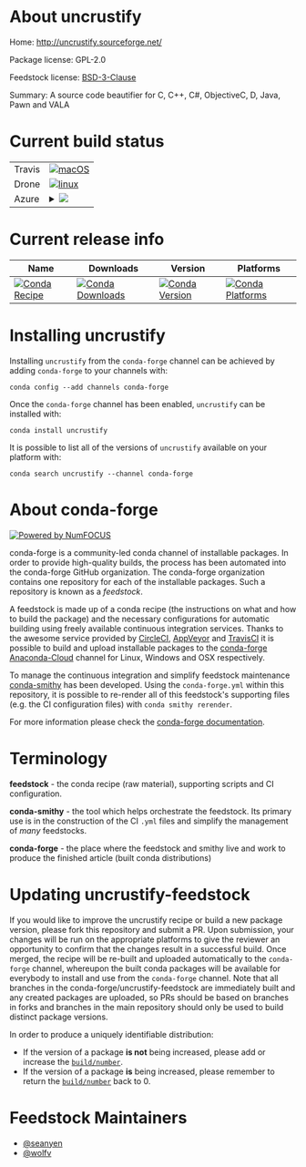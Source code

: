 About uncrustify
================

Home: http://uncrustify.sourceforge.net/

Package license: GPL-2.0

Feedstock license: [BSD-3-Clause](https://github.com/conda-forge/uncrustify-feedstock/blob/master/LICENSE.txt)

Summary: A source code beautifier for C, C++, C#, ObjectiveC, D, Java, Pawn and VALA


Current build status
====================


<table><tr>
    <td>Travis</td>
    <td>
      <a href="https://travis-ci.com/conda-forge/uncrustify-feedstock">
        <img alt="macOS" src="https://img.shields.io/travis/com/conda-forge/uncrustify-feedstock/master.svg?label=macOS">
      </a>
    </td>
  </tr><tr>
    <td>Drone</td>
    <td>
      <a href="https://cloud.drone.io/conda-forge/uncrustify-feedstock">
        <img alt="linux" src="https://img.shields.io/drone/build/conda-forge/uncrustify-feedstock/master.svg?label=Linux">
      </a>
    </td>
  </tr>
    
  <tr>
    <td>Azure</td>
    <td>
      <details>
        <summary>
          <a href="https://dev.azure.com/conda-forge/feedstock-builds/_build/latest?definitionId=8441&branchName=master">
            <img src="https://dev.azure.com/conda-forge/feedstock-builds/_apis/build/status/uncrustify-feedstock?branchName=master">
          </a>
        </summary>
        <table>
          <thead><tr><th>Variant</th><th>Status</th></tr></thead>
          <tbody><tr>
              <td>linux_64</td>
              <td>
                <a href="https://dev.azure.com/conda-forge/feedstock-builds/_build/latest?definitionId=8441&branchName=master">
                  <img src="https://dev.azure.com/conda-forge/feedstock-builds/_apis/build/status/uncrustify-feedstock?branchName=master&jobName=linux&configuration=linux_64_" alt="variant">
                </a>
              </td>
            </tr><tr>
              <td>linux_aarch64</td>
              <td>
                <a href="https://dev.azure.com/conda-forge/feedstock-builds/_build/latest?definitionId=8441&branchName=master">
                  <img src="https://dev.azure.com/conda-forge/feedstock-builds/_apis/build/status/uncrustify-feedstock?branchName=master&jobName=linux&configuration=linux_aarch64_" alt="variant">
                </a>
              </td>
            </tr><tr>
              <td>linux_ppc64le</td>
              <td>
                <a href="https://dev.azure.com/conda-forge/feedstock-builds/_build/latest?definitionId=8441&branchName=master">
                  <img src="https://dev.azure.com/conda-forge/feedstock-builds/_apis/build/status/uncrustify-feedstock?branchName=master&jobName=linux&configuration=linux_ppc64le_" alt="variant">
                </a>
              </td>
            </tr><tr>
              <td>osx_64</td>
              <td>
                <a href="https://dev.azure.com/conda-forge/feedstock-builds/_build/latest?definitionId=8441&branchName=master">
                  <img src="https://dev.azure.com/conda-forge/feedstock-builds/_apis/build/status/uncrustify-feedstock?branchName=master&jobName=osx&configuration=osx_64_" alt="variant">
                </a>
              </td>
            </tr><tr>
              <td>osx_arm64</td>
              <td>
                <a href="https://dev.azure.com/conda-forge/feedstock-builds/_build/latest?definitionId=8441&branchName=master">
                  <img src="https://dev.azure.com/conda-forge/feedstock-builds/_apis/build/status/uncrustify-feedstock?branchName=master&jobName=osx&configuration=osx_arm64_" alt="variant">
                </a>
              </td>
            </tr><tr>
              <td>win_64</td>
              <td>
                <a href="https://dev.azure.com/conda-forge/feedstock-builds/_build/latest?definitionId=8441&branchName=master">
                  <img src="https://dev.azure.com/conda-forge/feedstock-builds/_apis/build/status/uncrustify-feedstock?branchName=master&jobName=win&configuration=win_64_" alt="variant">
                </a>
              </td>
            </tr>
          </tbody>
        </table>
      </details>
    </td>
  </tr>
</table>

Current release info
====================

| Name | Downloads | Version | Platforms |
| --- | --- | --- | --- |
| [![Conda Recipe](https://img.shields.io/badge/recipe-uncrustify-green.svg)](https://anaconda.org/conda-forge/uncrustify) | [![Conda Downloads](https://img.shields.io/conda/dn/conda-forge/uncrustify.svg)](https://anaconda.org/conda-forge/uncrustify) | [![Conda Version](https://img.shields.io/conda/vn/conda-forge/uncrustify.svg)](https://anaconda.org/conda-forge/uncrustify) | [![Conda Platforms](https://img.shields.io/conda/pn/conda-forge/uncrustify.svg)](https://anaconda.org/conda-forge/uncrustify) |

Installing uncrustify
=====================

Installing `uncrustify` from the `conda-forge` channel can be achieved by adding `conda-forge` to your channels with:

```
conda config --add channels conda-forge
```

Once the `conda-forge` channel has been enabled, `uncrustify` can be installed with:

```
conda install uncrustify
```

It is possible to list all of the versions of `uncrustify` available on your platform with:

```
conda search uncrustify --channel conda-forge
```


About conda-forge
=================

[![Powered by NumFOCUS](https://img.shields.io/badge/powered%20by-NumFOCUS-orange.svg?style=flat&colorA=E1523D&colorB=007D8A)](http://numfocus.org)

conda-forge is a community-led conda channel of installable packages.
In order to provide high-quality builds, the process has been automated into the
conda-forge GitHub organization. The conda-forge organization contains one repository
for each of the installable packages. Such a repository is known as a *feedstock*.

A feedstock is made up of a conda recipe (the instructions on what and how to build
the package) and the necessary configurations for automatic building using freely
available continuous integration services. Thanks to the awesome service provided by
[CircleCI](https://circleci.com/), [AppVeyor](https://www.appveyor.com/)
and [TravisCI](https://travis-ci.com/) it is possible to build and upload installable
packages to the [conda-forge](https://anaconda.org/conda-forge)
[Anaconda-Cloud](https://anaconda.org/) channel for Linux, Windows and OSX respectively.

To manage the continuous integration and simplify feedstock maintenance
[conda-smithy](https://github.com/conda-forge/conda-smithy) has been developed.
Using the ``conda-forge.yml`` within this repository, it is possible to re-render all of
this feedstock's supporting files (e.g. the CI configuration files) with ``conda smithy rerender``.

For more information please check the [conda-forge documentation](https://conda-forge.org/docs/).

Terminology
===========

**feedstock** - the conda recipe (raw material), supporting scripts and CI configuration.

**conda-smithy** - the tool which helps orchestrate the feedstock.
                   Its primary use is in the construction of the CI ``.yml`` files
                   and simplify the management of *many* feedstocks.

**conda-forge** - the place where the feedstock and smithy live and work to
                  produce the finished article (built conda distributions)


Updating uncrustify-feedstock
=============================

If you would like to improve the uncrustify recipe or build a new
package version, please fork this repository and submit a PR. Upon submission,
your changes will be run on the appropriate platforms to give the reviewer an
opportunity to confirm that the changes result in a successful build. Once
merged, the recipe will be re-built and uploaded automatically to the
`conda-forge` channel, whereupon the built conda packages will be available for
everybody to install and use from the `conda-forge` channel.
Note that all branches in the conda-forge/uncrustify-feedstock are
immediately built and any created packages are uploaded, so PRs should be based
on branches in forks and branches in the main repository should only be used to
build distinct package versions.

In order to produce a uniquely identifiable distribution:
 * If the version of a package **is not** being increased, please add or increase
   the [``build/number``](https://docs.conda.io/projects/conda-build/en/latest/resources/define-metadata.html#build-number-and-string).
 * If the version of a package **is** being increased, please remember to return
   the [``build/number``](https://docs.conda.io/projects/conda-build/en/latest/resources/define-metadata.html#build-number-and-string)
   back to 0.

Feedstock Maintainers
=====================

* [@seanyen](https://github.com/seanyen/)
* [@wolfv](https://github.com/wolfv/)

